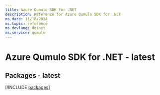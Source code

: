 ```yaml
---
title: Azure Qumulo SDK for .NET
description: Reference for Azure Qumulo SDK for .NET
ms.date: 11/18/2024
ms.topic: reference
ms.devlang: dotnet
ms.service: qumulo
---
```

# Azure Qumulo SDK for .NET - latest
## Packages - latest
[!INCLUDE [packages](qumulo-index.md)]